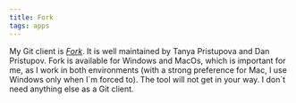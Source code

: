 ```yaml
---
title: Fork
tags: apps
---
```

My Git client is [<cite>Fork</cite>](https://fork.dev). It is well maintained by Tanya Pristupova and Dan Pristupov. Fork is available for Windows and MacOs, which is important for me, as I work in both environments (with a strong preference for Mac, I use Windows only when I´m forced to). The tool will not get in your way. I don´t need anything else as a Git client.
